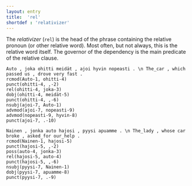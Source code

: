 ```yaml
---
layout: entry
title:  'rel'
shortdef : 'relativizer'
---
```


The *relativizer* (`rel`) is the head of the phrase containing the relative pronoun (or other relative word). Most often, but not always, this is the relative word itself. The governor of the dependency is the main predicate of the relative clause. 

<!-- TODO Annotation of relative clauses is more closely examined in Section [relclauses](#sec-relclauses). -->

<!-- fname:rel_basic.pdf -->
~~~ sdparse
Auto , joka ohitti meidät , ajoi hyvin nopeasti . \n The_car , which passed us , drove very fast .
rcmod(Auto-1, ohitti-4)
punct(ohitti-4, ,-2)
rel(ohitti-4, joka-3)
dobj(ohitti-4, meidät-5)
punct(ohitti-4, ,-6)
nsubj(ajoi-7, Auto-1)
advmod(ajoi-7, nopeasti-9)
advmod(nopeasti-9, hyvin-8)
punct(ajoi-7, .-10)
~~~

<!-- fname:rel_phrase.pdf -->
~~~ sdparse
Nainen , jonka auto hajosi , pyysi apuamme . \n The_lady , whose car broke , asked_for our_help .
rcmod(Nainen-1, hajosi-5)
punct(hajosi-5, ,-2)
poss(auto-4, jonka-3)
rel(hajosi-5, auto-4)
punct(hajosi-5, ,-6)
nsubj(pyysi-7, Nainen-1)
dobj(pyysi-7, apuamme-8)
punct(pyysi-7, .-9)
~~~
